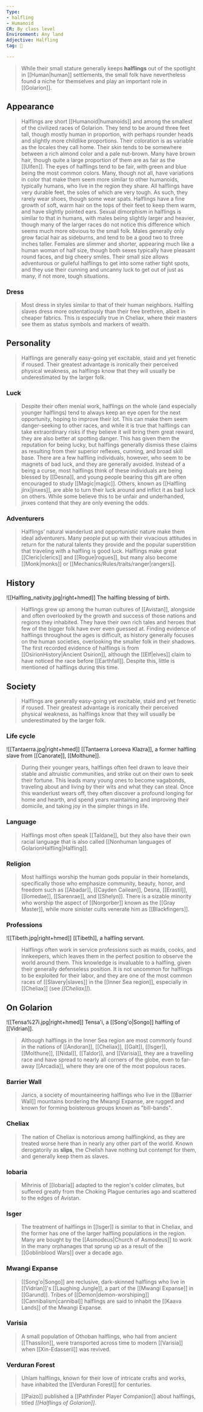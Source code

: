 ```yaml
---
Type:
- halfling
- Humanoid
CR: By class level
Environment: Any land
Adjective: Halfling
tag: 👹

---
```


> While their small stature generally keeps **halflings** out of the spotlight in [[Human|human]] settlements, the small folk have nevertheless found a niche for themselves and play an important role in [[Golarion]].



## Appearance

> Halflings are short [[Humanoid|humanoids]] and among the smallest of the civilized races of Golarion. They tend to be around three feet tall, though mostly human in proportion, with perhaps rounder heads and slightly more childlike proportions. Their coloration is as variable as the locales they call home. Their skin tends to be somewhere between a rich almond color and a pale nut-brown. Many have brown hair, though quite a large proportion of them are as fair as the [[Ulfen]]. The eyes of halflings tend to be fair, with green and blue being the most common colors. Many, though not all, have variations in color that make them seem more similar to other humanoids, typically humans, who live in the region they share. All halflings have very durable feet, the soles of which are very tough. As such, they rarely wear shoes, though some wear spats.  Halflings have a fine growth of soft, warm hair on the tops of their feet to keep them warm, and have slightly pointed ears.
> Sexual dimorphism in halflings is similar to that in humans, with males being slightly larger and heavier, though many of the larger races do not notice this difference which seems much more obvious to the small folk. Males generally only grow facial hair as sideburns, and tend to be a good two to three inches taller. Females are slimmer and shorter, appearing much like a human woman of half size, though both sexes typically have pleasant round faces, and big cheery smiles.
> Their small size allows adventurous or guileful halflings to get into some rather tight spots, and they use their cunning and uncanny luck to get out of just as many, if not more, tough situations.


### Dress

> Most dress in styles similar to that of their human neighbors. Halfling slaves dress more ostentatiously than their free brethren, albeit in cheaper fabrics. This is especially true in Cheliax, where their masters see them as status symbols and markers of wealth.


## Personality

> Halflings are generally easy-going yet excitable, staid and yet frenetic if roused. Their greatest advantage is ironically their perceived physical weakness, as halflings know that they will usually be underestimated by the larger folk.


### Luck

> Despite their often menial work, halflings on the whole (and especially younger halflings) tend to always keep an eye open for the next opportunity, hoping to improve their lot. This can make them seem danger-seeking to other races, and while it is true that halflings can take extraordinary risks if they believe it will bring them great reward, they are also better at spotting danger. This has given them the reputation for being lucky, but halflings generally dismiss these claims as resulting from their superior reflexes, cunning, and broad skill base. There are a few halfling individuals, however, who seem to be magnets of bad luck, and they are generally avoided. Instead of a being a curse, most halflings think of these individuals are being blessed by [[Desna]], and young people bearing this gift are often encouraged to study [[Magic|magic]]. Others, known as [[Halfling jinx|jinxes]], are able to turn their luck around and inflict it as bad luck on others. While some believe this to be unfair and underhanded, jinxes contend that they are only evening the odds.


### Adventurers

> Halflings’ natural wanderlust and opportunistic nature make them ideal adventurers. Many people put up with their vivacious attitudes in return for the natural talents they provide and the popular superstition that traveling with a halfling is good luck. Halflings make great [[Cleric|clerics]] and [[Rogue|rogues]], but many also become [[Monk|monks]] or [[Mechanics/Rules/traits/ranger|rangers]].


## History

![[Halfling_nativity.jpg|right+hmed]] 
 The halfling blessing of birth.
> Halflings grew up among the human cultures of [[Avistan]], alongside and often overlooked by the growth and success of those nations and regions they inhabited. They have their own rich tales and heroes that few of the bigger folk have ever even guessed at. Finding evidence of halflings throughout the ages is difficult, as history generally focuses on the human societies, overlooking the smaller folk in their shadows. The first recorded evidence of halflings is from [[OsirionHistory|Ancient Osirion]], although the [[Elf|elves]] claim to have noticed the race before [[Earthfall]]. Despite this, little is mentioned of halflings during this time.


## Society

> Halflings are generally easy-going yet excitable, staid and yet frenetic if roused. Their greatest advantage is ironically their perceived physical weakness, as halflings know that they will usually be underestimated by the larger folk.


### Life cycle

![[Tantaerra.jpg|right+hmed]] 
 [[Tantaerra Loroeva Klazra]], a former halfling slave from [[Canorate]], [[Molthune]].
> During their younger years, halflings often feel drawn to leave their stable and altruistic communities, and strike out on their own to seek their fortune. This leads many young ones to become vagabonds, traveling about and living by their wits and what they can steal. Once this wanderlust wears off, they often discover a profound longing for home and hearth, and spend years maintaining and improving their domicile, and taking joy in the simpler things in life.


### Language

> Halflings most often speak [[Taldane]], but they also have their own racial language that is also called [[Nonhuman languages of GolarionHalfling|Halfling]].


### Religion

> Most halflings worship the human gods popular in their homelands, specifically those who emphasize community, beauty, honor, and freedom such as [[Abadar]], [[Cayden Cailean]], Desna, [[Erastil]], [[Iomedae]], [[Sarenrae]], and [[Shelyn]].  There is a sizable minority who worship the aspect of [[Norgorber]] known as the [[Gray Master]], while more sinister cults venerate him as [[Blackfingers]].


### Professions

![[Tibeth.jpg|right+hmed]] 
 [[Tibeth]], a halfling servant.
> Halflings often work in service professions such as maids, cooks, and innkeepers, which leaves them in the perfect position to observe the world around them. This knowledge is invaluable to a halfling, given their generally defenseless position. It is not uncommon for halflings to be exploited for their labor, and they are one of the most common races of [[Slavery|slaves]] in the [[Inner Sea region]], especially in [[Cheliax]] (see *[[Cheliax]]*).


## On Golarion

![[Tensa%27i.jpg|right+hmed]] 
 Tensa'i, a [[Song'o|Songo]] halfling of [[Vidrian]].
> Although halflings in the Inner Sea region are most commonly found in the nations of [[Andoran]], [[Cheliax]], [[Galt]], [[Isger]], [[Molthune]], [[Nidal]], [[Taldor]], and [[Varisia]], they are a travelling race and have spread to nearly all corners of the globe, even to far-away [[Arcadia]], where they are one of the most populous races.


### Barrier Wall

> Jarics, a society of mountaineering halflings who live in the [[Barrier Wall]] mountains bordering the Mwangi Expanse, are rugged and known for forming boisterous groups known as "bill-bands".


### Cheliax

> The nation of Cheliax is notorious among halflingkind, as they are treated worse here than in nearly any other part of the world. Known derogatorily as **slips**, the Chelish have nothing but contempt for them, and generally keep them as slaves.


### Iobaria

> Mihrinis of [[Iobaria]] adapted to the region's colder climates, but suffered greatly from the Choking Plague centuries ago and scattered to the edges of Avistan.


### Isger

> The treatment of halflings in [[Isger]] is similar to that in Cheliax, and the former has one of the larger halfling populations in the region. Many are bought by the [[Asmodeus|Church of Asmodeus]] to work in the many orphanages that sprung up as a result of the [[Goblinblood Wars]] over a decade ago.


### Mwangi Expanse

> [[Song'o|Songo]] are reclusive, dark-skinned halflings who live in [[Vidrian]]'s [[Laughing Jungle]], a part of the [[Mwangi Expanse]] in [[Garund]].
> Tribes of [[Demon|demon-worshiping]] [[Cannibalism|cannibal]] halflings are said to inhabit the [[Kaava Lands]] of the Mwangi Expanse.


### Varisia

> A small population of Othoban halflings, who hail from ancient [[Thassilon]], were transported across time to modern [[Varisia]] when [[Xin-Edasseril]] was revived.


### Verduran Forest

> Uhlam halflings, known for their love of intricate crafts and works, have inhabited the [[Verduran Forest]] for centuries.


> [[Paizo]] published a [[Pathfinder Player Companion]] about halflings, titled *[[Halflings of Golarion]]*.







